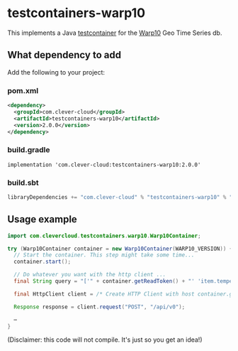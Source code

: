 # testcontainers-warp10

This implements a Java [testcontainer](https://www.testcontainers.org/) for the
[Warp10](https://www.warp10.io/) Geo Time Series db.

## What dependency to add

Add the following to your project:

### pom.xml

```xml
<dependency>
  <groupId>com.clever-cloud</groupId>
  <artifactId>testcontainers-warp10</artifactId>
  <version>2.0.0</version>
</dependency>
```

### build.gradle

```
implementation 'com.clever-cloud:testcontainers-warp10:2.0.0'
```

### build.sbt

```scala
libraryDependencies += "com.clever-cloud" % "testcontainers-warp10" % "2.0.0"
```

## Usage example

```java
import com.clevercloud.testcontainers.warp10.Warp10Container;

try (Warp10Container container = new Warp10Container(WARP10_VERSION)) {
  // Start the container. This step might take some time...
  container.start();

  // Do whatever you want with the http client ...
  final String query = "['" + container.getReadToken() + "' 'item.temperature' { 'city' 'nantes' } '2022-01-01' TOTIMESTAMP '2022-11-06' TOTIMESTAMP ] FETCH"

  final HttpClient client = /* Create HTTP Client with host container.getHTTPHostAddress() */

  Response response = client.request("POST", "/api/v0");

  ⋯
}
```

(Disclaimer: this code will not compile. It's just so you get an idea!)

